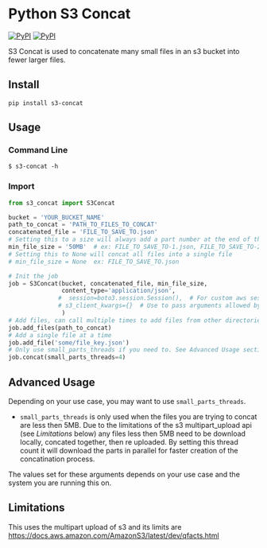 # Python S3 Concat

[![PyPI](https://img.shields.io/pypi/v/s3-concat.svg)](https://pypi.python.org/pypi/s3-concat)
[![PyPI](https://img.shields.io/pypi/l/s3-concat.svg)](https://pypi.python.org/pypi/s3-concat)  


S3 Concat is used to concatenate many small files in an s3 bucket into fewer larger files.


## Install
`pip install s3-concat`


## Usage

### Command Line
`$ s3-concat -h`

### Import
```python
from s3_concat import S3Concat

bucket = 'YOUR_BUCKET_NAME'
path_to_concat = 'PATH_TO_FILES_TO_CONCAT'
concatenated_file = 'FILE_TO_SAVE_TO.json'
# Setting this to a size will always add a part number at the end of the file name
min_file_size = '50MB'  # ex: FILE_TO_SAVE_TO-1.json, FILE_TO_SAVE_TO-2.json, ...
# Setting this to None will concat all files into a single file
# min_file_size = None  ex: FILE_TO_SAVE_TO.json

# Init the job
job = S3Concat(bucket, concatenated_file, min_file_size,
               content_type='application/json',
              #  session=boto3.session.Session(),  # For custom aws session
              # s3_client_kwargs={}  # Use to pass arguments allowed by the s3 client: https://boto3.amazonaws.com/v1/documentation/api/latest/reference/core/session.html
               )
# Add files, can call multiple times to add files from other directories
job.add_files(path_to_concat)
# Add a single file at a time
job.add_file('some/file_key.json')
# Only use small_parts_threads if you need to. See Advanced Usage section below.
job.concat(small_parts_threads=4)
```

## Advanced Usage

Depending on your use case, you may want to use `small_parts_threads`.  

  - `small_parts_threads` is only used when the files you are trying to concat are less then 5MB. Due to the limitations of the s3 multipart_upload api (see *Limitations* below) any files less then 5MB need to be download locally, concated together, then re uploaded. By setting this thread count it will download the parts in parallel for faster creation of the concatination process.  

The values set for these arguments depends on your use case and the system you are running this on.


## Limitations
This uses the multipart upload of s3 and its limits are https://docs.aws.amazon.com/AmazonS3/latest/dev/qfacts.html
